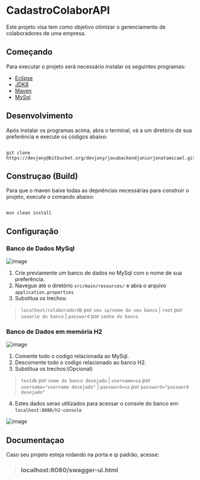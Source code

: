 # CadastroColaborAPI #

Este projeto visa tem como objetivo otimizar o gerenciamento de colaboradores de uma empresa.

## Começando ##

Para executar o projeto será necessário instalar os seguintes programas:

* [Eclipse](https://www.eclipse.org/downloads/packages/release/mars/r/eclipse-ide-java-ee-developers)
* [JDK8](https://www.oracle.com/java/technologies/javase/javase-jdk8-downloads.html)
* [Maven](https://maven.apache.org/download.cgi?Preferred=ftp://mirror.reverse.net/pub/apache/)
* [MySql](https://www.mysql.com/downloads/)

## Desenvolvimento ##

Após instalar os programas acima, abra o terminal, vá a um diretório de sua preferência e execute os códigos abaixo:
```
```
```shell
git clone https://devjony@bitbucket.org/devjony/javabackendjuniorjonatamicael.git
```

## Construçao (Build) ##

Para que o maven baixe todas as depnências necessárias para construir o projeto, execute o comando abaixo:
```
```
```shell
mvn clean install
```

## Configuração ##

### Banco de Dados MySql ###

![image](https://user-images.githubusercontent.com/51264643/86550245-4e2e5100-bf18-11ea-88f5-cfa316df03ba.png)

1. Crie previamente um banco de dados no MySql com o nome de sua preferência.
2. Navegue até o diretório ```src/main/resources/``` e abra o arquivo ```application.properties```
3. Substitua os trechos:
>```localhost/colaboradordb``` por ```seu ip/nome do seu banco``` |
>```root``` por ```usuario do banco``` |
>```password``` por ```senha do banco```

### Banco de Dados em memória H2 ###

![image](https://user-images.githubusercontent.com/51264643/86550542-08be5380-bf19-11ea-8e1c-62501b212798.png)

1. Comente todo o codigo relacionada ao MySql.
2. Descomente todo o codigo relacionado ao banco H2.
3. Substitua os trechos:(Opcional)
>```testdb``` por ```nome do banco desejado``` |
>```username=sa``` por ```username="username desejado"``` |
>```password=sa``` por ```password="password desejado"```
4. Estes dados serao utilizados para acessar o console do banco em: ```localhost:8080/h2-console```

![image](https://user-images.githubusercontent.com/51264643/86551102-89ca1a80-bf1a-11ea-8c2b-608d7d99af76.png)

## Documentaçao ##

Caso seu projeto esteja rodando na porta e ip padrão, acesse:
> ### localhost:8080/swagger-ui.html ###